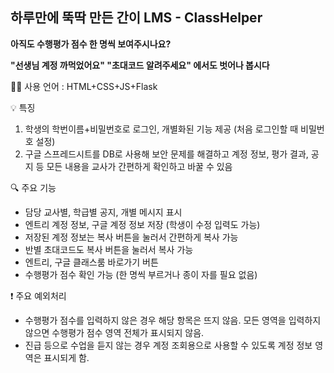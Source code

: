 ## 하루만에 뚝딱 만든 간이 LMS - ClassHelper

**아직도 수행평가 점수 한 명씩 보여주시나요?**

**"선생님 계정 까먹었어요" "초대코드 알려주세요" 에서도 벗어나 봅시다**


👨‍💻 사용 언어 : HTML+CSS+JS+Flask

 
💡 특징
1. 학생의 학번이름+비밀번호로 로그인, 개별화된 기능 제공
(처음 로그인할 때 비밀번호 설정)
2. 구글 스프레드시트를 DB로 사용해 보안 문제를 해결하고 계정 정보, 평가 결과, 공지 등 모든 내용을 교사가 간편하게 확인하고 바꿀 수 있음


🔍 주요 기능
- 담당 교사별, 학급별 공지, 개별 메시지 표시
- 엔트리 계정 정보, 구글 계정 정보 저장 (학생이 수정 입력도 가능)
- 저장된 계정 정보는 복사 버튼을 눌러서 간편하게 복사 가능
- 반별 초대코드도 복사 버튼을 눌러서 복사 가능
- 엔트리, 구글 클래스룸 바로가기 버튼
- 수행평가 점수 확인 가능 (한 명씩 부르거나 종이 자를 필요 없음)


❗️ 주요 예외처리
- 수행평가 점수를 입력하지 않은 경우 해당 항목은 뜨지 않음. 모든 영역을 입력하지 않으면 수행평가 점수 영역 전체가 표시되지 않음.
- 진급 등으로 수업을 듣지 않는 경우 계정 조회용으로 사용할 수 있도록 계정 정보 영역은 표시되게 함.
